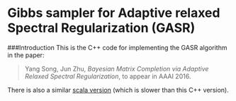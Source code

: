 # Gibbs sampler for Adaptive relaxed Spectral Regularization (GASR)
###Introduction
This is the C++ code for implementing the GASR algorithm in the paper: 
> Yang Song, Jun Zhu, *Bayesian Matrix Completion via Adaptive Relaxed Spectral Regularization*, to appear in AAAI 2016.

There is also a similar [scala version](https://github.com/hjss06/GASR-Scala) (which is slower than this C++ version).
